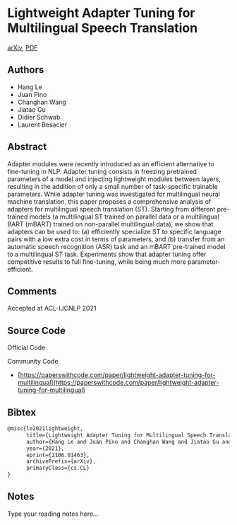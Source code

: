 
# Lightweight Adapter Tuning for Multilingual Speech Translation

[arXiv](https://arxiv.org/abs/2106.01463), [PDF](https://arxiv.org/pdf/2106.01463.pdf)

## Authors

- Hang Le
- Juan Pino
- Changhan Wang
- Jiatao Gu
- Didier Schwab
- Laurent Besacier

## Abstract

Adapter modules were recently introduced as an efficient alternative to fine-tuning in NLP. Adapter tuning consists in freezing pretrained parameters of a model and injecting lightweight modules between layers, resulting in the addition of only a small number of task-specific trainable parameters. While adapter tuning was investigated for multilingual neural machine translation, this paper proposes a comprehensive analysis of adapters for multilingual speech translation (ST). Starting from different pre-trained models (a multilingual ST trained on parallel data or a multilingual BART (mBART) trained on non-parallel multilingual data), we show that adapters can be used to: (a) efficiently specialize ST to specific language pairs with a low extra cost in terms of parameters, and (b) transfer from an automatic speech recognition (ASR) task and an mBART pre-trained model to a multilingual ST task. Experiments show that adapter tuning offer competitive results to full fine-tuning, while being much more parameter-efficient.

## Comments

Accepted at ACL-IJCNLP 2021

## Source Code

Official Code



Community Code

- [https://paperswithcode.com/paper/lightweight-adapter-tuning-for-multilingual](https://paperswithcode.com/paper/lightweight-adapter-tuning-for-multilingual)

## Bibtex

```tex
@misc{le2021lightweight,
      title={Lightweight Adapter Tuning for Multilingual Speech Translation}, 
      author={Hang Le and Juan Pino and Changhan Wang and Jiatao Gu and Didier Schwab and Laurent Besacier},
      year={2021},
      eprint={2106.01463},
      archivePrefix={arXiv},
      primaryClass={cs.CL}
}
```

## Notes

Type your reading notes here...

